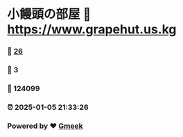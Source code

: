 # 小饅頭の部屋 :link: https://www.grapehut.us.kg 
### :page_facing_up: [26](https://www.grapehut.us.kg/tag.html) 
### :speech_balloon: 3 
### :hibiscus: 124099 
### :alarm_clock: 2025-01-05 21:33:26 
### Powered by :heart: [Gmeek](https://github.com/Meekdai/Gmeek)
